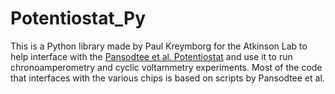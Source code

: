 # Potentiostat_Py
This is a Python library made by Paul Kreymborg for the Atkinson Lab to help interface with the [Pansodtee et al. Potentiostat](https://doi.org/10.1371/journal.pone.0257167) and use it to run chronoamperometry and cyclic voltammetry experiments. Most of the code that interfaces with the various chips is based on scripts by Pansodtee et al.

